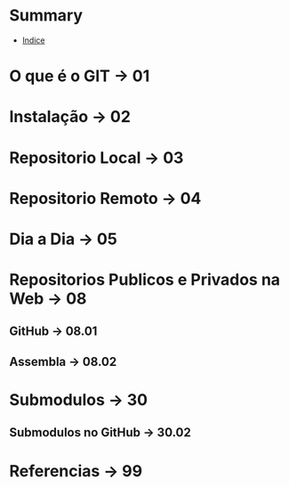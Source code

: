 # Summary

* [Indice](sumario.md)
# O que é o GIT 							-> 01
# Instalação 								-> 02
# Repositorio Local 						-> 03
# Repositorio Remoto 						-> 04
# Dia a Dia 								-> 05

# Repositorios Publicos e Privados na Web	-> 08
## GitHub 									-> 08.01
## Assembla									-> 08.02

# Submodulos 								-> 30
## Submodulos no GitHub 					-> 30.02 


# Referencias 								-> 99

